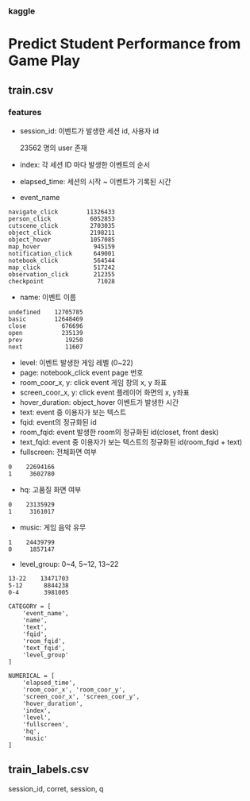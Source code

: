 ### kaggle

# Predict Student Performance from Game Play

## train.csv

### features
- session_id: 이벤트가 발생한 세션 id, 사용자 id
    
    23562 명의 user 존재
- index: 각 세션 ID 마다 발생한 이벤트의 순서
- elapsed_time: 세션의 시작 ~ 이벤트가 기록된 시간
- event_name
```
navigate_click        11326433
person_click           6052853
cutscene_click         2703035
object_click           2198211
object_hover           1057085
map_hover               945159
notification_click      649001
notebook_click          564544
map_click               517242
observation_click       212355
checkpoint               71028
```
- name: 이벤트 이름
```
undefined    12705785
basic        12648469
close          676696
open           235139
prev            19250
next            11607
```
- level: 이벤트 발생한 게임 레벨 (0~22)
- page: notebook_click event page 번호
- room_coor_x, y: click event 게임 창의 x, y 좌표
- screen_coor_x, y: click event 플레이어 화면의 x, y좌표
- hover_duration: object_hover 이벤트가 발생한 시간
- text: event 중 이용자가 보는 텍스트
- fqid: event의 정규화된 id
- room_fqid: event 발생한 room의 정규화된 id(closet, front desk)
- text_fqid: event 중 이용자가 보는 텍스트의 정규화된 id(room_fqid + text) 
- fullscreen: 전체화면 여부
```
0    22694166
1     3602780
```
- hq: 고품질 화면 여부
```
0    23135929
1     3161017
```
- music: 게임 음악 유무
```
1    24439799
0     1857147
```
- level_group: 0~4, 5~12, 13~22
```
13-22    13471703
5-12      8844238
0-4       3981005
```

```
CATEGORY = [
    'event_name', 
    'name', 
    'text', 
    'fqid', 
    'room_fqid', 
    'text_fqid', 
    'level_group'
]

NUMERICAL = [
    'elapsed_time', 
    'room_coor_x', 'room_coor_y', 
    'screen_coor_x', 'screen_coor_y', 
    'hover_duration', 
    'index', 
    'level', 
    'fullscreen', 
    'hq', 
    'music'
]
```

## train_labels.csv

session_id, corret, session, q


